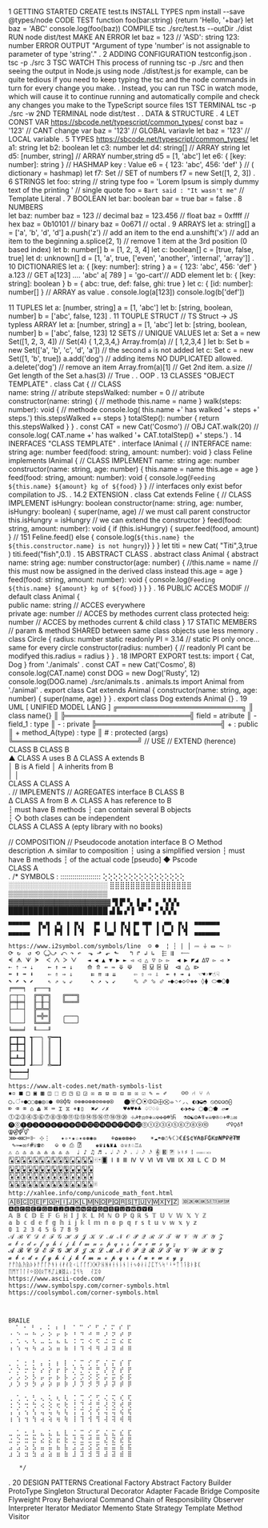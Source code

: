 1 GETTING STARTED
        CREATE test.ts
        INSTALL TYPES
                npm install --save @types/node
        CODE TEST
            function foo(bar:string) {return 'Hello, '+bar}
            let baz = 'ABC'
            console.log(foo(baz))
        COMPILE
                tsc ./src/test.ts --outDir ./dist
        RUN
                node dist/test
        MAKE AN ERROR
                let baz = 123 // 'ASD': string  123: number
        ERROR OUTPUT
           "Argument of type 'number' is not assignable to parameter of type 'string'."
        .
2 ADDING CONFIGURATION
        testconfig.json
        .
        tsc -p ./src
3 TSC WATCH 
        This process of running   tsc -p ./src   and then seeing the output
        in Node.js using     node ./dist/test.js   for example, can be quite tedious
        if you need to keep typing the tsc and the node commands in turn for every change you make.
        .
        Instead, you can run TSC in watch mode, which will cause it to continue running 
        and automatically compile and check any changes you make to the TypeScript source files
                1ST TERMINAL     tsc -p ./src -w
                2ND TERMINAL     node dist/test
        .
.
DATA & STRUCTURE
.
4 LET CONST VAR    https://sbcode.net/typescript/common_types/
        const baz = '123'  // CANT  change
        var baz = '123'    // GLOBAL variavle
        let baz = '123'    // LOCAL  variable 
        .
5 TYPES            https://sbcode.net/typescript/common_types/
        let a1: string
        let b2: boolean
        let c3: number
        let d4: string[]          // ARRAY string
        let d5: [number, string]  // ARRAY number,string
            d5 = [1, 'abc']
        let e6: { [key: number]: string } // HASHMAP  key : Value
            e6 = { 123: 'abc', 456: 'def' } // ( dictionary = hashmap)
        let f7: Set<number>       // SET of numbers
            f7 = new Set([1, 2, 3])
        .
6 STRINGS
        let foo: string // string type
        foo = 'Lorem Ipsum is simply dummy text of the printing ' // single quote
        foo = ` Bart said : "It wasn't me" ` // Template Literal
	.
7 BOOLEAN
        let bar: boolean
        bar = true
        bar = false
        .
8 NUMBERS	
        let baz: number
        baz = 123     //  decimal
        baz = 123.456 //  float
        baz = 0xffff  //  hex
        baz = 0b10101 //  binary
        baz = 0o671   //  octal
        .
9 ARRAYS
        let a: string[]
            a = ['a', 'b', 'd', 'd']
            a.push('z')    // add an item to the end
            a.unshift('x') // add an item to the beginning
            a.splice(2, 1) // remove 1 item at the 3rd position (0 based index)
        let b: number[]
            b = [1, 2, 3, 4]
        let c: boolean[]
            c = [true, false, true]
        let d: unknown[]
            d = [1, 'a', true, ['even', 'another', 'internal', 'array']]
        .
10 DICTIONARIES
        let a: { [key: number]: string }
            a = { 123: 'abc', 456: 'def' }
            a.123               // GET a[123] .... 'abc'
            a[ 789 ] = 'go-cart'// ADD element
        let b: { [key: string]: boolean }
            b = { abc: true, def: false, ghi: true }
        let c: { [id: number]: number[] } // ARRAY as value 
        .
        console.log(a[123])
        console.log(b['def'])

 11 TUPLES
        let a: [number, string]
        a = [1, 'abc']
        let b: [string, boolean, number]
        b = ['abc', false, 123]
        .
11 TOUPLE STRUCT // TS Struct -> JS typless ARRAY
        let a: [number, string]
            a = [1, 'abc']
        let b: [string, boolean, number]
            b = ['abc', false, 123]
12 SETS  // UNIQUE VALUES
        let a: Set<number>
            a = new Set([1, 2, 3, 4])  // Set(4) { 1,2,3,4,}
            Array.from(a)              // [ 1,2,3,4 ]
        let b: Set<string>
            b = new Set(['a', 'b', 'c', 'd', 'a']) // the second `a` is not added
        let c: Set<unknown>
            c = new Set([1, 'b', true])
        a.add('dog')            // adding items   NO DUPLICATED allowed.
        a.delete('dog')         // remove an item
        Array.from(a)[1]        // Get 2nd item.
        a.size                  // Get length of the Set
        a.has(3)                // True
        .
.
OOP
.
13 CLASSES   "OBJECT TEMPLATE"
    .
    class Cat {                         // CLASS       
        name: string                    // atribute
        stepsWalked: number = 0         // atribute
        constructor(name: string) {     // methode
            this.name = name
        }
        walk(steps: number): void {     // methode
            console.log( this.name +' has walked '+ steps +' steps.')
            this.stepsWalked += steps
        }
        totalStep(): number {
            return this.stepsWalked
        }
    }
    .
    const CAT = new Cat('Cosmo')        // OBJ
    CAT.walk(20)                        // 
    console.log( CAT.name +' has walked '+ CAT.totalStep() +' steps.')
    .
14 INERFACES "CLASS TEMPLATE"
    .
    interface IAnimal {                  // INTERFACE
        name: string
        age: number
        feed(food: string, amount: number): void
    }
    class Feline implements IAnimal {    // CLASS IMPLEMENT 
        name: string
        age: number
        constructor(name: string, age: number) {
            this.name = name
            this.age = age    }
        feed(food: string, amount: number): void {
            console.log(`Feeding ${this.name} ${amount} kg of ${food}` }
    }  //  interfaces only exist befor  compilation to JS.
    .
14.2 EXTENSION
    .
    class Cat extends Feline {          // CLASS IMPLEMENT 
        isHungry: boolean
        constructor(name: string, age: number, isHungry: boolean) {
            super(name, age)            // we must call parent constructor
            this.isHungry = isHungry    // we can  extend the constructor
        }
        feed(food: string, amount: number): void {
            if (this.isHungry) {  super.feed(food, amount) } // 151  Feline.feed()
            else { console.log(`${this.name} the ${this.constructor.name} is not hungry`)}
        }
    }
    let titi = new Cat( "Titi",3,true )
    titi.feed("fish",0.1)
    .
15 ABSTRACT CLASS
    .
    abstract class Animal {
        abstract name: string
        age: number
        constructor(age: number) {
            //this.name = name // this must now be assigned in the derived class instead
            this.age = age }
        feed(food: string, amount: number): void {
            console.log(`Feeding ${this.name} ${amount} kg of ${food}` )
        }
    }
    .
16 PUBLIC ACCES MODIF // default
    class Animal {                  
        public   name: string     // ACCES everywhere    
        private   age: number     // ACCES by methodes current class
        protected heig: number    // ACCES by methodes current & child class
    }
17 STATIC MEMBERS // param & method SHARED between same class objects use less memory
    .
    class Circle {
        radius: number
        static readonly PI = 3.14        // static PI only once... same for every circle
        constructor(radius: number) {    // readonly PI cant be modifyed 
            this.radius = radius
        }
    }
    .
18 IMPORT EXPORT 
  test.ts:
    import { Cat, Dog } from './animals'
    .
    const CAT = new Cat('Cosmo', 8)
    console.log(CAT.name)
    const DOG = new Dog('Rusty', 12)
    console.log(DOG.name)
    ./src/animals.ts
    .
  animals.ts
    import Animal from './animal'
    .
    export class Cat extends Animal {
        constructor(name: string, age: number) {
            super(name, age)
        }
    }
    .
    export class Dog extends Animal {}
    .
19 UML [ UNIFIED MODEL LANG ]
        ╔═════════════════════════╗
        ║       class name{}      ║
        ╠═════════════════════════╣ field = atribute
        ║ - field_1 : type        ║ - : private
        ╠═════════════════════════╣ + : public 
        ║ + method_A(type) : type ║ # : protected  (args)
        ╚═════════════════════════╝
  // USE                  // EXTEND (herence)
  CLASS B                  CLASS B               
    ▲  CLASS A uses B        ∆   CLASS A extends B   
    │  B is A  field         │   A inherits from B   
    │                        │                   
  CLASS A                  CLASS A      
  .
  // IMPLEMENTS            // AGREGATES
  interface B                CLASS B               
    ∆  CLASS A from B         ᗑ CLASS A has reference to B   
    ┆  must have B methods    ┆  can contain several B objects   
    ┆                         ◇      both clases can be independent          
  CLASS A                    CLASS A   (epty library with  no books)    

  // COMPOSITION               // Pseudocode anotation
  interface B                   ○  Method description
    ᗑ  similar to composition  ┆   using a simplified version
    ┆  must have B methods      ┆    of the actual code [pseudo]
    ◆                           Pscode                         
  CLASS A                      
  .
  /* SYMBOLS :  ::::::::::::::::::::
                ⢕⢕⢕⢕⢕⢕⢕⢕⢕⢕⢕⢕⢕⢕⢕⢕
                ░░░░░░░░░░░░░░░░░░░░
                ⣿⣿⣿⣿⣿⣿⣿⣿⣿⣿⣿⣿⣿⣿⣿⣿  
                ▒▒▒▒▒▒▒▒▒▒▒▒▒▒▒▒▒▒▒▒  
                ▓▓▓▓▓▓▓▓▓▓▓▓▓▓▓▓▓▓▓▓ ▜ ▛ ▚ ▐ ▄ ▘ ▖  ▚▚▚
                ████████████████████ ▟ ▙ ▞ ▌ ▀ ▝ ▗  ▚▚▚

    ▀▀▀▀▀▀  ▐▚▞▌ ▞▚ ▐ ▐▚▐   ▛▘ ▌ ▐ ▐▚▐ ▛▘▝▜▀ ▐ ▞▀▚ ▐▚▐  ▀▀▀▀▀▀▀
    ▄▄▄▄▄▄  ▐  ▌ ▛▜ ▐ ▐ ▜   ▛▘ ▚▄▞ ▐ ▜ ▙▖ ▐  ▐ ▚▄▞ ▐ ▜  ▄▄▄▄▄▄▄     

    https://www.i2symbol.com/symbols/line  ☺ ☻  ¦ ┆ | │ ⎓ ⏚ ⏛ ⏦ ⚐
    ⟳ ↻  ↺ ⟲ ⤹⤸⤻ ⤺ ↷ ↶  ⬎ ⬏ ⬐ ⬑   ↰ ↱ ↲ ↳  ⬱ ⇶  ⬳ 
    ᗕ ᗑ ᗐ ᗒ  ᐸ ᐱ ᐳ ᐯ   ◄ ◀ ▲ ▼ ▶ ► ◅ ◁ △ ▽ ▷ ▻  ◀ ▶ ◤◢ ∆∇ ▻ ◅ ➤   
    ⇠ ⇡ ⇢ ⇣    ← ↑ → ↓    ⟰ ⤊ ⇚ ⇛ ⤋ ⟱   ⍃ ⍌ ⍄ ⍌  ⧏ ⧋ ⧐
    ⬅ ⬆ ➡ ⬇    ⇐ ⇑ ⇒ ⇓     ⇇ ⇈ ⇉ ⇊     ⇦ ⇧ ⇨ ⇩  ↞ ↟ ↠ ↡  ☜☚☞☛☝☟
    ⬉ ⬈ ⬊ ⬋    ⇖ ⇗ ⇘ ⇙     ↖ ↗ ↘ ↙     ⬁ ⬀ ⬂ ⬃ ⬩⬥⬦◆◇⟐◈❖ ◊⧫ ⬭⬬⬯⬮
    ╒═══╕  ╓───╖
    ┌─┬─┐  ╔═╦═╗   ╔═══╗
    ╞═╪═╡  ╟─╫─╢   ╚═══╝
    ├─┴─┤  ╠═╩═╣   
    │   │  ║═╬═║   ╭───╮  
    └───┘  ╚═══╝   ╰───╯      
    ╘═══╛  ╙───╜
    ┏━┳━┓ ┱──╮ ╦━━┓         
    ┣━╋━┫ ┃  │ ║  ┃      
    ┠─┸─┨ ┃  │ ║  ┃
    ┣━┻━┫ ┃  │ ║  ┃   
    ┗━━━┛ ┹──╯ ╩━━┛ 
    ┡━━━━┩           
    ╰────╯
    https://www.alt-codes.net/math-symbols-list  
    ▪▫ ■ □ ▣ ▦ ◫ ⬚ ◰ ◳ ◱ ◲ ☒ ⟎ ⟏ ⧇ ⧈ ⧆ ☒ ☑ ✎ ✏ ✐    ☺☹ ⑁ ⑂ ⑃
    ◯.ं∘●○◌◍◉◎☉● ⌾⍟⌽⍉ ⊙⊚⊛⊖⊕⊛⊘⊜⊚⎊⍟   ⬤〶〇⦿⦷⦹⨁⨂⦵◝◜◞◟ ◐◑◒◓ ⦸◴◵◶◷⨀
    ⌦ ⌫ ⌧ ⌂ ⏏ ⌘ ⌨ ⌶ ⧖ ⌖▮▯  ✖✔ ✓✗    ♥♠♥♦♣ ♤♡♢♧      ⬖⬗⬘⬙ ⬡⬢⬠⬟ ▱▰ 
    ⓵⓶⓷⓸⓹⓺⓻⓼⓽⓾⑪⑫⑬⑭⑮⑯⑰⑱⑲⑳ ☩☭✝⚖✡✙⚔☫✜✠☸卐  ⚗⚙☯☮☘☤☣☠☢✇♲✈☸♨✉
    ⓿⓪❶❷❸❹❺❻❼❽❾❿⓫⓬⓭⓮⓯⓰⓱⓲⓳⓴⓪①②③④⑤⑥⑦⑧⑨⑩     ♂♀⚲♁⥉ ⚢⚣⚤⚥ 
    ⋙⋘⊨⊩ ⊹⋮   ✦✧⋆★☆✴✵❅✱✲    ⚘✿❀❁❇✤✣    ☀☁☂❆☃ϟ☾☽€₤$¢¥₳฿₣₲₭₥₦₱₽₴₮₩
     ✎✑✒✉♯#☏☎✆   ⎉ ⎊ ⎙ ⍰    ♚♛♝♞♜♟ ♔♕♗♘♖♙ 
    ⚠ ♺ ♳ ♴ ♵ ♶ ♷ ♸ ♹  ♩ ♪ ♫ ♬ 𝆺 𝆺𝅥 𝆺𝅥𝅮 𝆺𝅥𝅯 𝆹 𝆹𝅥 𝆹𝅥𝅮 𝆹𝅥𝅯 𝄚𝄞 𝄚𝄡 𝄚𝄢 ♭♮♯ 𝄔 𝇇𝇈𝇉𝇊𝇋𝇌𝇍𝇎
    🂡🂢🂣🂤🂥🂦🂧🂨🂩🂪🂫🂬🂭🂮🂿🃏🂠 Ⅰ Ⅱ Ⅲ Ⅳ Ⅴ Ⅵ Ⅶ Ⅷ Ⅸ Ⅻ Ⅼ Ⅽ Ⅾ Ⅿ
    🂱🂲🂳🂴🂵🂶🂷🂸🂹🂺🂻🂼🂽🂾
    🃁🃂🃃🃄🃅🃆🃇🃈🃉🃊🃋🃌🃍🃎
    🃑🃒🃓🃔🃕🃖🃗🃘🃙🃚🃛🃜🃝🃞🃠
    http://xahlee.info/comp/unicode_math_font.html
    🄰🄱🄲🄳🄴🄵🄶🄷🄸🄹🄺🄻🄼🄽🄾🄿🅀🅁🅂🅃🅄🅅🅆🅇🅈🅉 🆛🆝🆞🆟🆠🆡🆣🆤
    🅰🅱🅲🅳🅴🅵🅶🅷🅸🅹🅺🅻🅼🅽🅾🅿🆀🆁🆂🆃🆄🆅🆆🆇🆈🆉 
    𝔸 𝔹 ℂ 𝔻 𝔼 𝔽 𝔾 ℍ 𝕀 𝕁 𝕂 𝕃 𝕄 ℕ 𝕆 ℙ ℚ ℝ 𝕊 𝕋 𝕌 𝕍 𝕎 𝕏 𝕐 ℤ
    𝕒 𝕓 𝕔 𝕕 𝕖 𝕗 𝕘 𝕙 𝕚 𝕛 𝕜 𝕝 𝕞 𝕟 𝕠 𝕡 𝕢 𝕣 𝕤 𝕥 𝕦 𝕧 𝕨 𝕩 𝕪 𝕫
    𝟘 𝟙 𝟚 𝟛 𝟜 𝟝 𝟞 𝟟 𝟠 𝟡
    𝒜 ℬ 𝒞 𝒟 ℰ ℱ 𝒢 ℋ ℐ 𝒥 𝒦 ℒ ℳ 𝒩 𝒪 𝒫 𝒬 ℛ 𝒮 𝒯 𝒰 𝒱 𝒲 𝒳 𝒴 𝒵
    𝒶 𝒷 𝒸 𝒹 ℯ 𝒻 ℊ 𝒽 𝒾 𝒿 𝓀 𝓁 𝓂 𝓃 ℴ 𝓅 𝓆 𝓇 𝓈 𝓉 𝓊 𝓋 𝓌 𝓍 𝓎 𝓏
    𝓐 𝓑 𝓒 𝓓 𝓔 𝓕 𝓖 𝓗 𝓘 𝓙 𝓚 𝓛 𝓜 𝓝 𝓞 𝓟 𝓠 𝓡 𝓢 𝓣 𝓤 𝓥 𝓦 𝓧 𝓨 𝓩
    𝓪 𝓫 𝓬 𝓭 𝓮 𝓯 𝓰 𝓱 𝓲 𝓳 𝓴 𝓵 𝓶 𝓷 𝓸 𝓹 𝓺 𝓻 𝓼 𝓽 𝓾 𝓿 𝔀 𝔁 𝔂 𝔃
    ᚠᚡᚢᚣᚤᚥᚦᚧᚨᚩᚪᚫᚬᚭᚮᚯᚰᚱᚲᚳᚴᚵᚶᚷᚸᚹᚺᚻᚼᚽᚾᚿᛀᛁᛂᛃᛄᛅᛆᛇᛈᛉᛊᛋᛌᛍᛎᛏᛐᛑᛒᛓᛔᛕ 
    ᛖᛗᛘᛙᛚᛛᛜᛝᛞᛟᛠᛡᛢᛣᛤᛥᛦᛧᛨᛩᛪ  ᛮᛯᛰ
    https://www.ascii-code.com/  
    https://www.symbolspy.com/corner-symbols.html
    https://coolsymbol.com/corner-symbols.html
    


    BRAILE
      ⠁ ⠂ ⠃ ⠄ ⠅ ⠆ ⠇ ⠈ ⠉ ⠊ ⠋ ⠌ ⠍ ⠎ ⠏
    ⠐ ⠑ ⠒ ⠓ ⠔ ⠕ ⠖ ⠗ ⠘ ⠙ ⠚ ⠛ ⠜ ⠝ ⠞ ⠟
    ⠠ ⠡ ⠢ ⠣ ⠤ ⠥ ⠦ ⠧ ⠨ ⠩ ⠪ ⠫ ⠬ ⠭ ⠮ ⠯
    ⠰ ⠱ ⠲ ⠳ ⠴ ⠵ ⠶ ⠷ ⠸ ⠹ ⠺ ⠻ ⠼ ⠽ ⠾ ⠿

    ⡀ ⡁ ⡂ ⡃ ⡄ ⡅ ⡆ ⡇ ⡈ ⡉ ⡊ ⡋ ⡌ ⡍ ⡎ ⡏
    ⡐ ⡑ ⡒ ⡓ ⡔ ⡕ ⡖ ⡗ ⡘ ⡙ ⡚ ⡛ ⡜ ⡝ ⡞ ⡟
    ⡠ ⡡ ⡢ ⡣ ⡤ ⡥ ⡦ ⡧ ⡨ ⡩ ⡪ ⡫ ⡬ ⡭ ⡮ ⡯
    ⡰ ⡱ ⡲ ⡳ ⡴ ⡵ ⡶ ⡷ ⡸ ⡹ ⡺ ⡻ ⡼ ⡽ ⡾ ⡿

    ⢀ ⢁ ⢂ ⢃ ⢄ ⢅ ⢆ ⢇ ⢈ ⢉ ⢊ ⢋ ⢌ ⢍ ⢎ ⢏
    ⢐ ⢑ ⢒ ⢓ ⢔ ⢕ ⢖ ⢗ ⢘ ⢙ ⢚ ⢛ ⢜ ⢝ ⢞ ⢟
    ⢠ ⢡ ⢢ ⢣ ⢤ ⢥ ⢦ ⢧ ⢨ ⢩ ⢪ ⢫ ⢬ ⢭ ⢮ ⢯
    ⢰ ⢱ ⢲ ⢳ ⢴ ⢵ ⢶ ⢷ ⢸ ⢹ ⢺ ⢻ ⢼ ⢽ ⢾ ⢿

    ⣀ ⣁ ⣂ ⣃ ⣄ ⣅ ⣆ ⣇ ⣈ ⣉ ⣊ ⣋ ⣌ ⣍ ⣎ ⣏
    ⣐ ⣑ ⣒ ⣓ ⣔ ⣕ ⣖ ⣗ ⣘ ⣙ ⣚ ⣛ ⣜ ⣝ ⣞ ⣟
    ⣠ ⣡ ⣢ ⣣ ⣤ ⣥ ⣦ ⣧ ⣨ ⣩ ⣪ ⣫ ⣬ ⣭ ⣮ ⣯
    ⣰ ⣱ ⣲ ⣳ ⣴ ⣵ ⣶ ⣷ ⣸ ⣹ ⣺ ⣻ ⣼ ⣽ ⣾ ⣿
            
       */
.
20 DESIGN PATTERNS
    Creational
        Factory
        Abstract Factory
        Builder
        ProtoType
        Singleton
    Structural
        Decorator
        Adapter
        Facade
        Bridge
        Composite
        Flyweight
        Proxy
    Behavioral
        Command
        Chain of Responsibility
        Observer
        Interpreter
        Iterator
        Mediator
        Memento
        State
        Strategy
        Template Method
        Visitor
